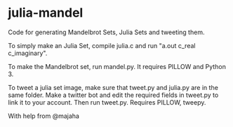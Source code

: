 # julia-mandel
Code for generating Mandelbrot Sets, Julia Sets and tweeting them.

To simply make an Julia Set, compile julia.c and run "a.out c_real c_imaginary".

To make the Mandelbrot set, run mandel.py. It requires PILLOW and Python 3.

To tweet a julia set image, make sure that tweet.py and julia.py are in the same folder. Make a twitter bot and edit the required fields in tweet.py to link it to your account. Then run tweet.py. Requires PILLOW, tweepy.

With help from @majaha
